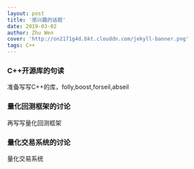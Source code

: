 ```yaml
---
layout: post
title: '感兴趣的话题'
date: 2019-03-02
author: Zhu Wen
cover: 'http://on2171g4d.bkt.clouddn.com/jekyll-banner.png'
tags: C++
---
```

### C++开源库的句读
准备写写C++的库，folly,boost,forseil,abseil

### 量化回测框架的讨论
再写写量化回测框架

### 量化交易系统的讨论
量化交易系统